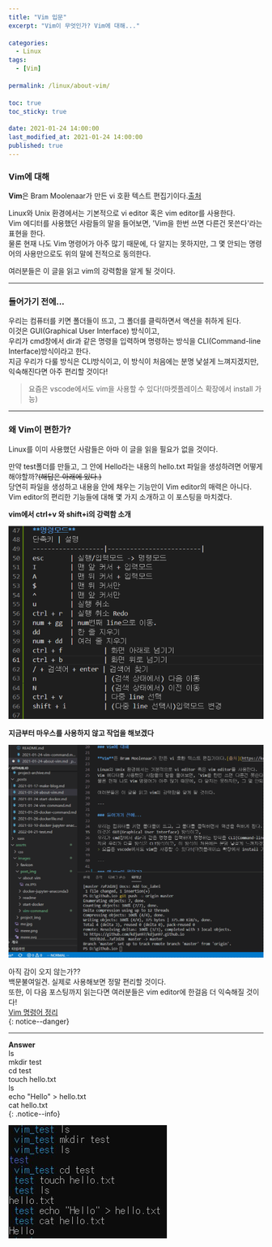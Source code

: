 ```yaml
---
title: "Vim 입문"
excerpt: "Vim이 무엇인가? Vim에 대해..."

categories:
  - Linux
tags:
  - [Vim]

permalink: /linux/about-vim/

toc: true
toc_sticky: true
 
date: 2021-01-24 14:00:00
last_modified_at: 2021-01-24 14:00:00
published: true
---
```


### Vim에 대해

**Vim**은 Bram Moolenaar가 만든 vi 호환 텍스트 편집기이다.[출처](https://ko.wikipedia.org/wiki/Vim)  

Linux와 Unix 환경에서는 기본적으로 vi editor 혹은 vim editor를 사용한다.  
Vim 에디터를 사용했던 사람들의 말을 들어보면, 'Vim을 한번 쓰면 다른건 못쓴다'라는 표현을 한다.  
물론 현재 나도 Vim 명령어가 아주 많기 때문에, 다 알지는 못하지만, 그 몇 안되는 명령어의 사용만으로도 위의 말에 전적으로 동의한다.  

여러분들은 이 글을 읽고 vim의 강력함을 알게 될 것이다.  

---  

### 들어가기 전에...

우리는 컴퓨터를 키면 폴더들이 뜨고, 그 폴더를 클릭하면서 액션을 취하게 된다.  
이것은 GUI(Graphical User Interface) 방식이고,  
우리가 cmd창에서 dir과 같은 명령을 입력하며 명령하는 방식을 CLI(Command-line Interface)방식이라고 한다.  
지금 우리가 다룰 방식은 CLI방식이고, 이 방식이 처음에는 분명 낯설게 느껴지겠지만, 익숙해진다면 아주 편리할 것이다!  
> 요즘은 vscode에서도 vim을 사용할 수 있다!(마켓플레이스 확장에서 install 가능)  

---  

### 왜 Vim이 편한가?

Linux를 이미 사용했던 사람들은 아마 이 글을 읽을 필요가 없을 것이다.  

만약 test폴더를 만들고, 그 안에 Hello라는 내용의 hello.txt 파일을 생성하려면 어떻게 해야할까?~~(해답은 아래에 있다.)~~  
당연히 파일을 생성하고 내용을 안에 채우는 기능만이 Vim editor의 매력은 아니다.  
Vim editor의 편리한 기능들에 대해 몇 가지 소개하고 이 포스팅을 마치겠다.  

**vim에서 ctrl+v 와 shift+i의 강력함 소개**  

![show](/assets/images/post_img/vim-command/show.gif)  

**지금부터 마우스를 사용하지 않고 작업을 해보겠다**  

![no-mouse](/assets/images/post_img/vim-command/no-mouse.gif)

아직 감이 오지 않는가??  
백문불여일견. 실제로 사용해보면 정말 편리할 것이다.  
또한, 이 다음 포스팅까지 읽는다면 여러분들은 vim editor에 한걸음 더 익숙해질 것이다!  
[Vim 명령어 정리](https://kdjun97.github.io/linux/vim-command/)  
{: notice--danger}

---  

**Answer**  
ls  
mkdir test  
cd test  
touch hello.txt  
ls  
echo "Hello" > hello.txt  
cat hello.txt  
{: .notice--info}  

![Answer](/assets/images/post_img/about-vim/ex.JPG)  